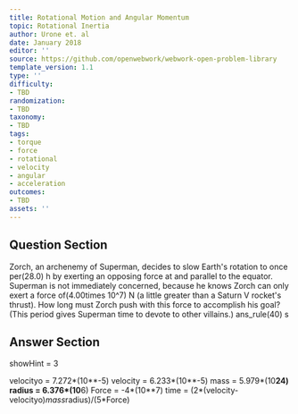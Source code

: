 ```yaml
---
title: Rotational Motion and Angular Momentum
topic: Rotational Inertia
author: Urone et. al
date: January 2018
editor: ''
source: https://github.com/openwebwork/webwork-open-problem-library
template_version: 1.1
type: ''
difficulty:
- TBD
randomization:
- TBD
taxonomy:
- TBD
tags:
- torque
- force
- rotational
- velocity
- angular
- acceleration
outcomes:
- TBD
assets: ''
---
```


## Question Section 

Zorch, an archenemy of Superman, decides to slow Earth's rotation to once per(28.0) h by exerting an opposing force at and parallel to the equator. Superman is not immediately concerned, because he knows Zorch can only exert a force of(4.00times 10^7) N (a little greater than a Saturn V rocket's thrust). How long must Zorch push with this force to accomplish his goal? (This period gives Superman time to devote to other villains.)
ans_rule(40) s



## Answer Section

showHint = 3

velocityo = 7.272*(10**-5)
velocity = 6.233*(10**-5)
mass = 5.979*(10**24)
radius = 6.376*(10**6)
Force = -4*(10**7)
time = (2*(velocity-velocityo)*mass*radius)/(5*Force)